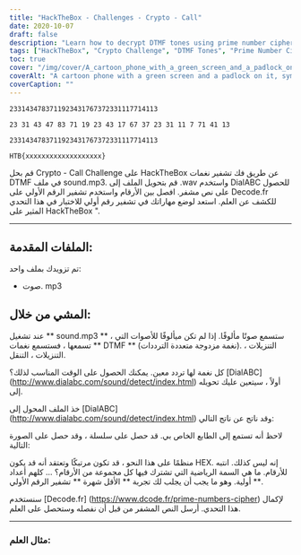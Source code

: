 ```yaml
---
title: "HackTheBox - Challenges - Crypto - Call"
date: 2020-10-07
draft: false
description: "Learn how to decrypt DTMF tones using prime number cipher to solve the Crypto - Call challenge on HackTheBox."
tags: ["HackTheBox", "Crypto Challenge", "DTMF Tones", "Prime Number Cipher", "Decryption", "Solving Puzzles", "Cryptography", "Audio Conversion", "DialABC", "Decode.fr", "WAV", "MP3", "Frequency", "Mathematical Trait", "Flag", "Audacity", "Sonic Visualizer", "Numbers", "Automated Teller Menus", "Pay Phone"]
toc: true
cover: "/img/cover/A_cartoon_phone_with_a_green_screen_and_a_padlock_on_it.png"
coverAlt: "A cartoon phone with a green screen and a padlock on it, symbolizing security and encryption, with DTMF tones depicted in the backgroun"
coverCaption: ""
---
```

```
2331434783711923431767372331117714113
```
```
23 31 43 47 83 71 19 23 43 17 67 37 23 31 11 7 71 41 13
```
```
2331434783711923431767372331117714113
```
```
HTB{xxxxxxxxxxxxxxxxxxx}
```
 قم بحل Crypto - Call Challenge على HackTheBox عن طريق فك تشفير نغمات DTMF في ملف sound.mp3. قم بتحويل الملف إلى .wav واستخدم DialABC للحصول على نص مشفر. افصل بين الأرقام واستخدم تشفير الرقم الأولي على Decode.fr للكشف عن العلم. استعد لوضع مهاراتك في تشفير رقم أولي للاختبار في هذا التحدي المثير على HackTheBox ".  ______  ## الملفات المقدمة:  تم تزويدك بملف واحد: - صوت. mp3  ## المشي من خلال:  عند تشغيل ** sound.mp3 ** ، ستسمع صوتًا مألوفًا. إذا لم تكن ميألوفًا للأصوات التي تسمعها ، فستسمع نغمات ** DTMF ** (نغمة مزدوجة متعددة الترددات). التنزيلات ، التنزيلات ، التنقل.  كل نغمة لها تردد معين. يمكنك الحصول على الوقت المناسب لذلك؟ [DialABC] (http://www.dialabc.com/sound/detect/index.html) أولاً ، سيتعين عليك تحويله إلى.  خذ الملف المحول إلى [DialABC] (http://www.dialabc.com/sound/detect/index.html) وقد ناتج عن ناتج التالي:   لاحظ أنه تستمع إلى الطابع الخاص بي. قد حصل على سلسلة ، وقد حصل على الصورة التالية:  منظمًا على هذا النحو ، قد تكون مرتبكًا وتعتقد أنه قد يكون HEX. إنه ليس كذلك. انتبه للأرقام. ما هي السمة الرياضية التي تشترك فيها كل مجموعة من الأرقام؟ ... كلهم أعداد أولية. وهو ما يجب أن يجلب لك تجربة ** الأقل شهرة ** تشفير الرقم الأولي **.  سنستخدم [Decode.fr] (https://www.dcode.fr/prime-numbers-cipher) لإكمال هذا التحدي. أرسل النص المشفر من قبل أن نفصله وستحصل على العلم.  ______  ### مثال العلم: